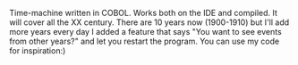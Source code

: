 Time-machine written in COBOL.
Works both on the IDE and compiled.
It will cover all the XX century.
There are 10 years now (1900-1910) but I'll add more years every day
I added a feature that says "You want to see events from other years?" and let you restart the program.
You can use my code for inspiration:)
